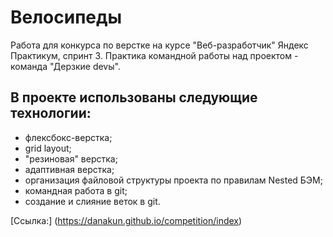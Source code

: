 # Велосипеды
Работа для конкурса по верстке на курсе "Веб-разработчик" Яндекс Практикум, спринт 3.
Практика командной работы над проектом - команда "Дерзкие devы".
## В проекте использованы следующие технологии:
* флексбокс-верстка;
* grid layout;
* "резиновая" верстка;
* адаптивная верстка;
* организация файловой структуры проекта по правилам Nested БЭМ;
* командная работа в git;
* создание и слияние веток в git.

[Ссылка:] (https://danakun.github.io/competition/index)﻿
